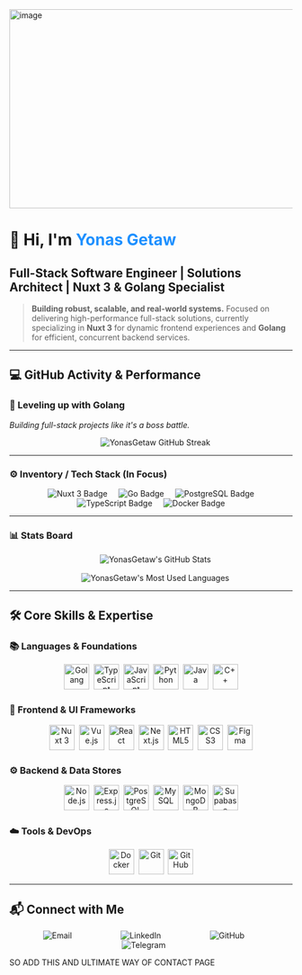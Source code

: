 <img width="1120" height="354" alt="image" src="https://github.com/user-attachments/assets/8468629d-8685-462a-959b-3f6db62dee7f" />

# 👋 Hi, I'm <span style="color:#1E90FF;">Yonas Getaw</span>
## **Full-Stack Software Engineer | Solutions Architect | Nuxt 3 & Golang Specialist**

> **Building robust, scalable, and real-world systems.** Focused on delivering high-performance full-stack solutions, currently specializing in **Nuxt 3** for dynamic frontend experiences and **Golang** for efficient, concurrent backend services.

---

## 💻 GitHub Activity & Performance

### 🚀 Leveling up with **Golang**
*Building full-stack projects like it's a boss battle.*

<p align="center">
    <img src="https://github-readme-streak-stats.herokuapp.com/?user=YonasGetaw&theme=dark&hide_border=true&date_format=M%20j%5B%2C%20Y%5D" alt="YonasGetaw GitHub Streak" />
</p>

---

### ⚙️ Inventory / Tech Stack (In Focus)

<p align="center">
    <img src="https://img.shields.io/badge/Nuxt%203-00DC82?style=for-the-badge&logo=nuxtdotjs&logoColor=white" alt="Nuxt 3 Badge"/>
    <img src="https://img.shields.io/badge/Go-00ADD8?style=for-the-badge&logo=go&logoColor=white" alt="Go Badge"/>
    <img src="https://img.shields.io/badge/PostgreSQL-316192?style=for-the-badge&logo=postgresql&logoColor=white" alt="PostgreSQL Badge"/>
    <img src="https://img.shields.io/badge/TypeScript-3178C6?style=for-the-badge&logo=typescript&logoColor=white" alt="TypeScript Badge"/>
    <img src="https://img.shields.io/badge/Docker-2496ED?style=for-the-badge&logo=docker&logoColor=white" alt="Docker Badge"/>
</p>

---

### 📊 Stats Board

<p align="center">
    <img align="center" src="https://github-readme-stats.vercel.app/api?username=YonasGetaw&show_icons=true&theme=dark&hide_border=true&count_private=true" alt="YonasGetaw's GitHub Stats" />
</p>

<p align="center">
    <img align="center" src="https://github-readme-stats.vercel.app/api/top-langs/?username=YonasGetaw&layout=compact&langs_count=6&theme=dark&hide_border=true" alt="YonasGetaw's Most Used Languages" />
</p>

---

## 🛠️ Core Skills & Expertise

### 📚 Languages & Foundations
<div align="center">
<img src="https://upload.wikimedia.org/wikipedia/commons/0/05/Go_Logo_Blue.svg" title="Golang" width="45"/>&nbsp;
<img src="https://cdn.jsdelivr.net/gh/devicons/devicon/icons/typescript/typescript-original.svg" title="TypeScript" width="45"/>&nbsp;
<img src="https://cdn.jsdelivr.net/gh/devicons/devicon/icons/javascript/javascript-original.svg" title="JavaScript" width="45"/>&nbsp;
<img src="https://cdn.jsdelivr.net/gh/devicons/devicon/icons/python/python-original.svg" title="Python" width="45"/>&nbsp;
<img src="https://cdn.jsdelivr.net/gh/devicons/devicon/icons/java/java-original.svg" title="Java" width="45"/>&nbsp;
<img src="https://cdn.jsdelivr.net/gh/devicons/devicon/icons/cplusplus/cplusplus-original.svg" title="C++" width="45"/>
</div>

### 🎨 Frontend & UI Frameworks
<div align="center">
<img src="https://cdn.jsdelivr.net/gh/devicons/devicon/icons/nuxtjs/nuxtjs-original.svg" title="Nuxt 3" width="45"/>&nbsp;
<img src="https://cdn.jsdelivr.net/gh/devicons/devicon/icons/vuejs/vuejs-original.svg" title="Vue.js" width="45"/>&nbsp;
<img src="https://cdn.jsdelivr.net/gh/devicons/devicon/icons/react/react-original.svg" title="React" width="45"/>&nbsp;
<img src="https://cdn.jsdelivr.net/gh/devicons/devicon/icons/nextjs/nextjs-original.svg" title="Next.js" width="45"/>&nbsp;
<img src="https://cdn.jsdelivr.net/gh/devicons/devicon/icons/html5/html5-original.svg" title="HTML5" width="45"/>&nbsp;
<img src="https://cdn.jsdelivr.net/gh/devicons/devicon/icons/css3/css3-original.svg" title="CSS3" width="45"/>&nbsp;
<img src="https://cdn.jsdelivr.net/gh/devicons/devicon/icons/figma/figma-original.svg" title="Figma" width="45"/>
</div>

### ⚙️ Backend & Data Stores
<div align="center">
<img src="https://cdn.jsdelivr.net/gh/devicons/devicon/icons/nodejs/nodejs-original.svg" title="Node.js" width="45"/>&nbsp;
<img src="https://cdn.jsdelivr.net/gh/devicons/devicon/icons/express/express-original.svg" title="Express.js" width="45"/>&nbsp;
<img src="https://cdn.jsdelivr.net/gh/devicons/devicon/icons/postgresql/postgresql-original.svg" title="PostgreSQL" width="45"/>&nbsp;
<img src="https://cdn.jsdelivr.net/gh/devicons/devicon/icons/mysql/mysql-original.svg" title="MySQL" width="45"/>&nbsp;
<img src="https://cdn.jsdelivr.net/gh/devicons/devicon/icons/mongodb/mongodb-original.svg" title="MongoDB" width="45"/>&nbsp;
<img src="https://cdn.jsdelivr.net/gh/devicons/devicon/icons/supabase/supabase-original.svg" title="Supabase" width="45"/>
</div>

### ☁️ Tools & DevOps
<div align="center">
<img src="https://cdn.jsdelivr.net/gh/devicons/devicon/icons/docker/docker-original.svg" title="Docker" width="45"/>&nbsp;
<img src="https://cdn.jsdelivr.net/gh/devicons/devicon/icons/git/git-original.svg" title="Git" width="45"/>&nbsp;
<img src="https://cdn.jsdelivr.net/gh/devicons/devicon/icons/github/github-original.svg" title="GitHub" width="45"/>
</div>

---

## 📬 Connect with Me

<p align="center">
    <a href="mailto:yonasgetaw5444@gmail.com" target="_blank" style="text-decoration:none; margin: 0 10px;">
        <img src="https://img.shields.io/badge/Email-D14836?style=for-the-badge&logo=gmail&logoColor=white" alt="Email" />
    </a>
    <a href="https://linkedin.com/in/your-linkedin-profile" target="_blank" style="text-decoration:none; margin: 0 10px;">
        <img src="https://img.shields.io/badge/LinkedIn-0077B5?style=for-the-badge&logo=linkedin&logoColor=white" alt="LinkedIn" />
    </a>
    <a href="https://github.com/YonasGetaw" target="_blank" style="text-decoration:none; margin: 0 10px;">
        <img src="https://img.shields.io/badge/GitHub-100000?style=for-the-badge&logo=github&logoColor=white" alt="GitHub" />
    </a>
    <a href="https://t.me/@YONAA54" target="_blank" style="text-decoration:none; margin: 0 10px;">
        <img src="https://img.shields.io/badge/Telegram-26A5E4?style=for-the-badge&logo=telegram&logoColor=white" alt="Telegram" />
    </a>
</p>


SO ADD THIS AND ULTIMATE WAY OF CONTACT PAGE
